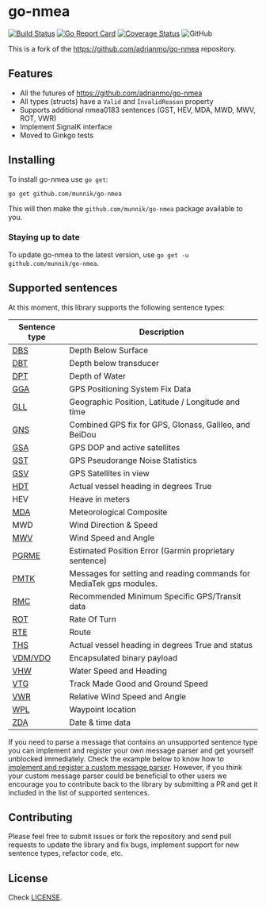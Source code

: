 # go-nmea

[![Build Status](https://github.com/munnik/go-nmea/actions/workflows/go.yml/badge.svg)](https://github.com/munnik/go-nmea/actions/workflows/go.yml) [![Go Report Card](https://goreportcard.com/badge/github.com/munnik/go-nmea)](https://goreportcard.com/report/github.com/munnik/go-nmea) [![Coverage Status](https://coveralls.io/repos/github/munnik/go-nmea/badge.svg?branch=master)](https://coveralls.io/github/munnik/go-nmea?branch=master) ![GitHub](https://img.shields.io/github/license/munnik/go-nmea)

This is a fork of the https://github.com/adrianmo/go-nmea repository.

## Features

- All the futures of https://github.com/adrianmo/go-nmea
- All types (structs) have a `Valid` and `InvalidReason` property
- Supports additional nmea0183 sentences (GST, HEV, MDA, MWD, MWV, ROT, VWR)
- Implement SignalK interface
- Moved to Ginkgo tests

## Installing

To install go-nmea use `go get`:

```
go get github.com/munnik/go-nmea
```

This will then make the `github.com/munnik/go-nmea` package available to you.

### Staying up to date

To update go-nmea to the latest version, use `go get -u github.com/munnik/go-nmea`.

## Supported sentences

At this moment, this library supports the following sentence types:

| Sentence type                                                                       | Description                                                         |
| ----------------------------------------------------------------------------------- | ------------------------------------------------------------------- |
| [DBS](https://gpsd.gitlab.io/gpsd/NMEA.html#_dbs_depth_below_surface)               | Depth Below Surface                                                 |
| [DBT](https://gpsd.gitlab.io/gpsd/NMEA.html#_dbt_depth_below_transducer)            | Depth below transducer                                              |
| [DPT](https://gpsd.gitlab.io/gpsd/NMEA.html#_dpt_depth_of_water)                    | Depth of Water                                                      |
| [GGA](http://aprs.gids.nl/nmea/#gga)                                                | GPS Positioning System Fix Data                                     |
| [GLL](http://aprs.gids.nl/nmea/#gll)                                                | Geographic Position, Latitude / Longitude and time                  |
| [GNS](https://www.trimble.com/oem_receiverhelp/v4.44/en/NMEA-0183messages_GNS.html) | Combined GPS fix for GPS, Glonass, Galileo, and BeiDou              |
| [GSA](http://aprs.gids.nl/nmea/#gsa)                                                | GPS DOP and active satellites                                       |
| [GST](https://gpsd.gitlab.io/gpsd/NMEA.html#_gst_gps_pseudorange_noise_statistics)  | GPS Pseudorange Noise Statistics                                    |
| [GSV](http://aprs.gids.nl/nmea/#gsv)                                                | GPS Satellites in view                                              |
| [HDT](http://aprs.gids.nl/nmea/#hdt)                                                | Actual vessel heading in degrees True                               |
| HEV                                                                                 | Heave in meters                                                     |
| [MDA](https://gpsd.gitlab.io/gpsd/NMEA.html#_mda_meteorological_composite)          | Meteorological Composite                                            |
| MWD                                                                                 | Wind Direction & Speed                                              |
| [MWV](https://gpsd.gitlab.io/gpsd/NMEA.html#_mwv_wind_speed_and_angle)              | Wind Speed and Angle                                                |
| [PGRME](http://aprs.gids.nl/nmea/#rme)                                              | Estimated Position Error (Garmin proprietary sentence)              |
| [PMTK](https://www.rhydolabz.com/documents/25/PMTK_A11.pdf)                         | Messages for setting and reading commands for MediaTek gps modules. |
| [RMC](http://aprs.gids.nl/nmea/#rmc)                                                | Recommended Minimum Specific GPS/Transit data                       |
| [ROT](https://gpsd.gitlab.io/gpsd/NMEA.html#_rot_rate_of_turn)                      | Rate Of Turn                                                        |
| [RTE](http://aprs.gids.nl/nmea/#rte)                                                | Route                                                               |
| [THS](http://www.nuovamarea.net/pytheas_9.html)                                     | Actual vessel heading in degrees True and status                    |
| [VDM/VDO](http://catb.org/gpsd/AIVDM.html)                                          | Encapsulated binary payload                                         |
| [VHW](https://www.tronico.fi/OH6NT/docs/NMEA0183.pdf)                               | Water Speed and Heading                                             |
| [VTG](http://aprs.gids.nl/nmea/#vtg)                                                | Track Made Good and Ground Speed                                    |
| [VWR](https://gpsd.gitlab.io/gpsd/NMEA.html#_vwr_relative_wind_speed_and_angle)     | Relative Wind Speed and Angle                                       |
| [WPL](http://aprs.gids.nl/nmea/#wpl)                                                | Waypoint location                                                   |
| [ZDA](http://aprs.gids.nl/nmea/#zda)                                                | Date & time data                                                    |


If you need to parse a message that contains an unsupported sentence type you can implement and register your own message parser and get yourself unblocked immediately. Check the example below to know how to [implement and register a custom message parser](#custom-message-parsing). However, if you think your custom message parser could be beneficial to other users we encourage you to contribute back to the library by submitting a PR and get it included in the list of supported sentences.

## Contributing

Please feel free to submit issues or fork the repository and send pull requests to update the library and fix bugs, implement support for new sentence types, refactor code, etc.

## License

Check [LICENSE](LICENSE).
